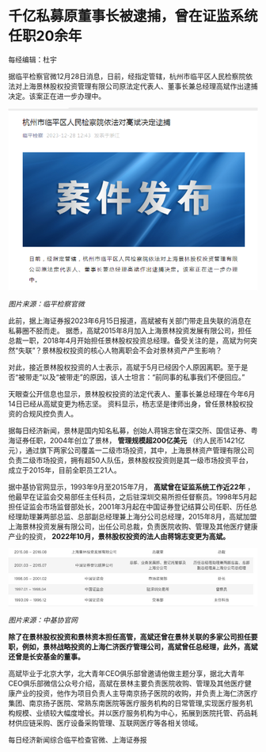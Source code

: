 # 千亿私募原董事长被逮捕，曾在证监系统任职20余年

每经编辑：杜宇

据临平检察官微12月28日消息，日前，经指定管辖，杭州市临平区人民检察院依法对上海景林股权投资管理有限公司原法定代表人、董事长兼总经理高斌作出逮捕决定。该案正在进一步办理中。

![ea792aa6899986fd197dec95a9f522af.jpg](./千亿私募原董事长被逮捕曾在证监系统任职20余年/ea792aa6899986fd197dec95a9f522af.jpg)

_图片来源：临平检察官微_

此前，据上海证券报2023年6月15日报道，高斌被有关部门带走且失联的消息在私募圈不胫而走。
据悉，高斌2015年8月加入上海景林投资发展有限公司，担任总裁一职，2018年4月开始担任景林股权投资总经理。备受关注的是，高斌为何突然“失联”？景林股权投资的核心人物离职会不会对景林资产产生影响？

对此，接近景林股权投资的人士表示，高斌于5月已经因个人原因离职。至于是否“被带走”以及“被带走”的原因，该人士坦言：“前同事的私事我们不便回应。”

天眼查公开信息也显示，景林股权投资的法定代表人、董事长兼总经理在今年6月14日已经从高斌变更为杨志坚。
资料显示，杨志坚是律师出身，曾任景林股权投资的合规风控负责人。

据每日经济新闻，景林是国内知名私募，创始人蒋锦志曾在深交所、国信证券、粤海证券任职，2004年创立了景林， **管理规模超200亿美元**
（约人民币1421亿元），通过旗下两家公司覆盖一二级市场投资，其中，上海景林资产管理有限公司负责二级市场投资，拥有超50人队伍，景林股权投资则是其一级市场投资平台，成立于2015年，目前全职员工21人。

据中基协官网显示，1993年9月至2015年7月， **高斌曾在证监系统工作近22年**
，他最早在证监会交易部任主任科员，之后驻深圳交易所担任督察员。1998年5月起担任证监会市场监督部处长，2001年3月起在中国证券登记结算公司任职、历任总经理助理兼两部总监、总部副总经理兼上海分公司总经理，2015年8月，高斌加盟上海景林投资发展有限公司，出任公司总裁，负责医院收购、管理及其他医疗健康产业的投资，
**2022年10月，景林股权投资的法人由蒋锦志变更为高斌。**

![f11b55574b1dfea76cc6dc69725fb78c.jpg](./千亿私募原董事长被逮捕曾在证监系统任职20余年/f11b55574b1dfea76cc6dc69725fb78c.jpg)

 _图片来源：中基协官网_

**除了在景林股权投资和景林资本担任高管，高斌还曾在景林关联的多家公司担任要职，例如，景林战略投资的上海仁济医疗管理公司，高斌曾任总经理，此外，高斌还曾是长安基金的董事。**

高斌毕业于北京大学，北大青年CEO俱乐部曾邀请他做主题分享，据北大青年CEO俱乐部微信公众号介绍，高斌在景林主要负责医院收购、管理及其他医疗健康产业的投资，他作为项目负责人主导南京扬子医院的收购，并负责上海仁济医疗集团、南京扬子医院、常熟东南医院等医疗服务机构的日常管理,实现医疗服务机构规模、业绩较大幅度增长。并以医疗服务机构为中心，拓展到医院托管、药品耗材供应链采购、医疗设备采购管理、互联网医疗等各相关领域。

每日经济新闻综合临平检查官微、上海证券报

